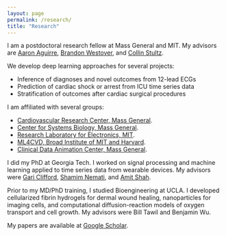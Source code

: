 ```yaml
---
layout: page
permalink: /research/
title: "Research"
---
```


I am a postdoctoral research fellow at Mass General and MIT. My advisors are [Aaron Aguirre](https://connects.catalyst.harvard.edu/Profiles/display/Person/10465), [Brandon Westover](http://cdac.mgh.harvard.edu), and [Collin Stultz](http://www.rle.mit.edu/cb/).

We develop deep learning approaches for several projects:
* Inference of diagnoses and novel outcomes from 12-lead ECGs
* Prediction of cardiac shock or arrest from ICU time series data
* Stratification of outcomes after cardiac surgical procedures

I am affiliated with several groups:
* [Cardiovascular Research Center, Mass General](http://cvrc.massgeneral.org).  
* [Center for Systems Biology, Mass General](http://csb.mgh.harvard.edu).   
* [Research Laboratory for Electronics, MIT](https://www.rle.mit.edu).  
* [ML4CVD, Broad Institute of MIT and Harvard](https://www.broadinstitute.org/data-sciences-platform).  
* [Clinical Data Animation Center, Mass General](http://cdac.mgh.harvard.edu).  

I did my PhD at Georgia Tech. I worked on signal processing and machine learning applied to time series data from wearable devices. My advisors were [Gari Clifford](http://gdclifford.info/people/gari), [Shamim Nemati](http://nematilab.info/people/shamim/index.html), and [Amit Shah](https://www.sph.emory.edu/faculty/profile/#AJSHAH3).

Prior to my MD/PhD training, I studied Bioengineering at UCLA. I developed cellularized fibrin hydrogels for dermal wound healing, nanoparticles for imaging cells, and computational diffusion-reaction models of oxygen transport and cell growth. My advisors were Bill Tawil and Benjamin Wu.

My papers are available at [Google Scholar](https://scholar.google.com/citations?hl=en&user=APy8nq4AAAAJ&view_op=list_works&sortby=pubdate).
